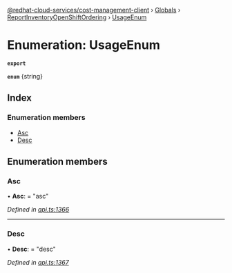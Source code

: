 [@redhat-cloud-services/cost-management-client](../README.md) › [Globals](../globals.md) › [ReportInventoryOpenShiftOrdering](../modules/reportinventoryopenshiftordering.md) › [UsageEnum](reportinventoryopenshiftordering.usageenum.md)

# Enumeration: UsageEnum

**`export`** 

**`enum`** {string}

## Index

### Enumeration members

* [Asc](reportinventoryopenshiftordering.usageenum.md#asc)
* [Desc](reportinventoryopenshiftordering.usageenum.md#desc)

## Enumeration members

###  Asc

• **Asc**: = "asc"

*Defined in [api.ts:1366](https://github.com/RedHatInsights/javascript-clients/blob/master/packages/cost-management/api.ts#L1366)*

___

###  Desc

• **Desc**: = "desc"

*Defined in [api.ts:1367](https://github.com/RedHatInsights/javascript-clients/blob/master/packages/cost-management/api.ts#L1367)*
